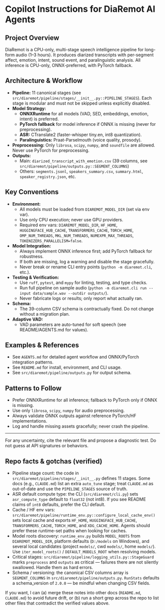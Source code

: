 # Copilot Instructions for DiaRemot AI Agents

## Project Overview
DiaRemot is a CPU-only, multi-stage speech intelligence pipeline for long-form audio (1–3 hours). It produces diarized transcripts with per-segment affect, emotion, intent, sound event, and paralinguistic analysis. All inference is CPU-only, ONNX-preferred, with PyTorch fallback.

## Architecture & Workflow
- **Pipeline:** 11 canonical stages (see `src/diaremot/pipeline/stages/__init__.py::PIPELINE_STAGES`). Each stage is modular and must not be skipped unless explicitly disabled.
- **Model Strategy:**
  - **ONNXRuntime** for all models (VAD, SED, embeddings, emotion, intent) is preferred.
  - **PyTorch fallback** for model inference if ONNX is missing (never for preprocessing).
  - **ASR:** CTranslate2 (faster-whisper tiny.en, int8 quantization).
  - **Paralinguistics:** Praat-Parselmouth (voice quality, prosody).
- **Preprocessing:** Only `librosa`, `scipy`, `numpy`, and `soundfile` are allowed. Never use PyTorch for preprocessing.
- **Outputs:**
  - Main: `diarized_transcript_with_emotion.csv` (39 columns, see `src/diaremot/pipeline/outputs.py::SEGMENT_COLUMNS`)
  - Others: `segments.jsonl`, `speakers_summary.csv`, `summary.html`, `speaker_registry.json`, etc.

## Key Conventions
- **Environment:**
  - All models must be loaded from `DIAREMOT_MODEL_DIR` (set via env var).
  - Use only CPU execution; never use GPU providers.
  - Required env vars: `DIAREMOT_MODEL_DIR`, `HF_HOME`, `HUGGINGFACE_HUB_CACHE`, `TRANSFORMERS_CACHE`, `TORCH_HOME`, `OMP_NUM_THREADS`, `MKL_NUM_THREADS`, `NUMEXPR_MAX_THREADS`, `TOKENIZERS_PARALLELISM=false`.
- **Model Integration:**
  - Always implement ONNX inference first; add PyTorch fallback for robustness.
  - If both are missing, log a warning and disable the stage gracefully.
  - Never break or rename CLI entry points (`python -m diaremot.cli`, etc.).
- **Testing & Verification:**
  - Use `ruff`, `pytest`, and `mypy` for linting, testing, and type checks.
  - Run full pipeline on sample audio (`python -m diaremot.cli run --input data/sample.wav --outdir outputs/`).
  - Never fabricate logs or results; only report what actually ran.
- **Schema:**
  - The 39-column CSV schema is contractually fixed. Do not change without a migration plan.
- **Adaptive VAD:**
  - VAD parameters are auto-tuned for soft speech (see README/AGENTS.md for values).

## Examples & References
- See `AGENTS.md` for detailed agent workflow and ONNX/PyTorch integration patterns.
- See `README.md` for install, environment, and CLI usage.
- See `src/diaremot/pipeline/outputs.py` for output schema.

## Patterns to Follow
- Prefer ONNXRuntime for all inference; fallback to PyTorch only if ONNX is missing.
- Use only `librosa`, `scipy`, `numpy` for audio preprocessing.
- Always validate ONNX outputs against reference PyTorch/HF implementations.
- Log and handle missing assets gracefully; never crash the pipeline.

---
For any uncertainty, cite the relevant file and propose a diagnostic test. Do not guess at API signatures or behaviors.

## Repo facts & gotchas (verified)
- Pipeline stage count: the code in `src/diaremot/pipeline/stages/__init__.py` defines 11 stages. Some docs (e.g., `CLAUDE.md`) list an extra `auto_tune` stage; treat `CLAUDE.md` as out-of-date and use the `PIPELINE_STAGES` source of truth.
- ASR default compute type: the CLI (`src/diaremot/cli.py`) sets `asr_compute_type` default to `float32` (not int8). If you see README claims of `int8` defaults, prefer the CLI default.
- Cache / HF env vars: `src/diaremot/pipeline/runtime_env.py::configure_local_cache_env()` sets local cache and exports `HF_HOME`, `HUGGINGFACE_HUB_CACHE`, `TRANSFORMERS_CACHE`, `TORCH_HOME`, and `XDG_CACHE_HOME`. Agents should prefer these runtime-set paths when looking for caches.
- Model roots discovery: `runtime_env.py` builds `MODEL_ROOTS` from `DIAREMOT_MODEL_DIR`, platform defaults (`D:/models` on Windows), and several local candidates (project `models/`, cwd `models/`, home `models/`). Use `iter_model_roots()` / `DEFAULT_MODELS_ROOT` when resolving models.
- Critical stages: `src/diaremot/pipeline/logging_utils.py::StageGuard` marks `preprocess` and `outputs` as critical — failures there are not silently swallowed. Handle them as hard errors.
- Schema / versioning: the canonical CSV columns array is `SEGMENT_COLUMNS` in `src/diaremot/pipeline/outputs.py`. `RunStats` defaults a schema_version of `2.0.0` — be mindful when changing CSV fields.

If you want, I can (a) merge these notes into other docs (`README.md`, `CLAUDE.md`) to avoid future drift, or (b) run a short grep across the repo to list other files that contradict the verified values above.
